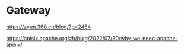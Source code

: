 # Gateway
https://zyun.360.cn/blog/?p=2454

https://apisix.apache.org/zh/blog/2022/07/30/why-we-need-apache-apisix/